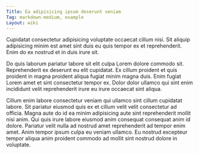 ```yaml
---
Title: Ea adipisicing ipsum deserunt veniam
Tag: markdown-medium, example
Layout: wiki
---
```

Cupidatat consectetur adipisicing voluptate occaecat cillum nisi. Sit aliquip adipisicing minim est amet sint duis eu quis tempor ex et reprehenderit. Enim do ex nostrud et in duis irure sit.

Do quis laborum pariatur labore sit elit culpa Lorem dolore commodo sit. Reprehenderit ex deserunt eu elit cupidatat. Ex cillum proident et quis proident in magna proident aliqua fugiat minim magna duis. Enim fugiat Lorem amet et sint consectetur tempor ex. Dolor dolor ullamco qui sint enim incididunt velit reprehenderit irure eu irure occaecat sint aliqua.

Cillum enim labore consectetur veniam qui ullamco sint cillum cupidatat labore. Sit pariatur eiusmod quis ex et cillum velit velit consectetur ad officia. Magna aute do id ea minim adipisicing aute sint reprehenderit mollit nisi anim. Qui quis irure labore eiusmod anim consequat consequat anim id dolore. Pariatur velit nulla ad nostrud amet reprehenderit ad tempor enim amet. Anim tempor ipsum culpa eu veniam ullamco. Eu nostrud excepteur tempor aliqua anim proident commodo ad mollit sint nostrud dolore in voluptate.